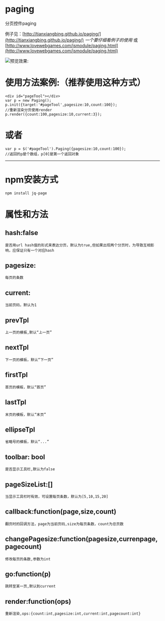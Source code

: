# paging
分页控件paging

例子见：[http://tianxiangbing.github.io/paging/](http://tianxiangbing.github.io/paging/)  *一个要仔细看例子的使用*
或
[http://www.lovewebgames.com/jsmodule/paging.html](http://www.lovewebgames.com/jsmodule/paging.html)  

![预览效果:](http://tianxiangbing.github.io/paging/paging.jpg "分页组件效果图")

# 使用方法案例:（推荐使用这种方式）
	<div id="pageTool"></div>
	var p = new Paging();
	p.init({target:'#pageTool',pagesize:10,count:100});
	//重新渲染分页使用render
	p.render({count:100,pagesize:10,current:3});
# 或者 
	var p = $('#pageTool').Paging({pagesize:10,count:100});
	//返回的p是个数组，p[0]是第一个返回对象
***
# npm安装方式
```bash
npm install jq-page
```
# 属性和方法
## hash:false

	是否用url hash值的形式来表达分页，默认为true,但如果出现两个分页时，为导致互相影响，应保证只有一个对应hash
## pagesize:

	每页的条数
## current:

	当前页码，默认为1
## prevTpl

	上一页的模板,默认“上一页”
## nextTpl

	下一页的模板，默认“下一页”
## firstTpl

	首页的模板，默认“首页”
## lastTpl

	末页的模板，默认“末页”
## ellipseTpl

	省略号的模板，默认“...”
## toolbar: bool

	是否显示工具栏,默认为false
## pageSizeList:[]

	当显示工具栏时有效，可设置每页条数，默认为[5,10,15,20]
## callback:function(page,size,count)

	翻页时的回调方法，page为当前页码,size为每页条数，count为总页数
## changePagesize:function(pagesize,currenpage,pagecount)

	修改每页的条数,参数为int
## go:function(p)

	跳转至某一页,默认到current
## render:function(ops)

	重新渲染,ops:{count:int,pagesize:int,current:int,pagecount:int}